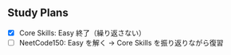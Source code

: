 ## Study Plans

- [x] Core Skills: Easy 終了（繰り返さない）
- [ ] NeetCode150: Easy を解く -> Core Skills を振り返りながら復習
